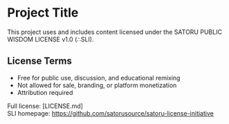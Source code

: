 # Project Title

This project uses and includes content licensed under the SATORU PUBLIC WISDOM LICENSE v1.0 (∴SLI).

## License Terms

- Free for public use, discussion, and educational remixing
- Not allowed for sale, branding, or platform monetization
- Attribution required

Full license: [LICENSE.md]  
SLI homepage: https://github.com/satorusource/satoru-license-initiative
